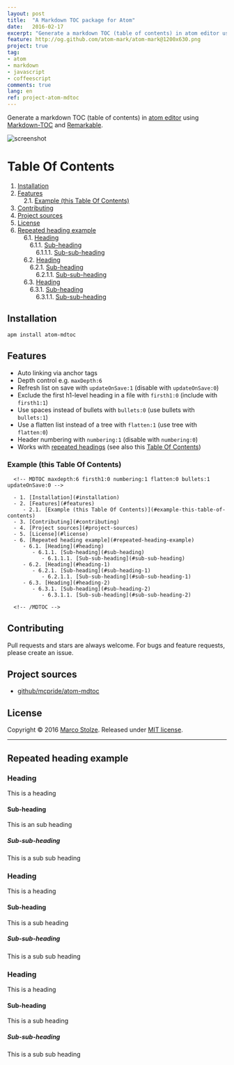 ```yaml
---
layout: post
title:  "A Markdown TOC package for Atom"
date:   2016-02-17
excerpt: "Generate a markdown TOC (table of contents) in atom editor using 'Markdown-TOC' and 'Remarkable'"
feature: http://og.github.com/atom-mark/atom-mark@1200x630.png
project: true
tag:
- atom
- markdown
- javascript
- coffeescript
comments: true
lang: en
ref: project-atom-mdtoc
---
```


Generate a markdown TOC (table of contents) in [atom editor](https://atom.io/) using [Markdown-TOC](https://github.com/jonschlinkert/markdown-toc) and [Remarkable](https://github.com/jonschlinkert/remarkable).

![screenshot](https://raw.githubusercontent.com/mcpride/atom-mdtoc/master/screenshot.gif)

# Table Of Contents

<!-- MDTOC maxdepth:6 firsth1:0 numbering:1 flatten:0 bullets:0 updateOnSave:0 -->

1. [Installation](#installation)   
2. [Features](#features)   
&emsp;2.1. [Example (this Table Of Contents)](#example-this-table-of-contents)   
3. [Contributing](#contributing)   
4. [Project sources](#project-sources)   
5. [License](#license)   
6. [Repeated heading example](#repeated-heading-example)   
&emsp;6.1. [Heading](#heading)   
&emsp;&emsp;6.1.1. [Sub-heading](#sub-heading)   
&emsp;&emsp;&emsp;6.1.1.1. [Sub-sub-heading](#sub-sub-heading)   
&emsp;6.2. [Heading](#heading-1)   
&emsp;&emsp;6.2.1. [Sub-heading](#sub-heading-1)   
&emsp;&emsp;&emsp;6.2.1.1. [Sub-sub-heading](#sub-sub-heading-1)   
&emsp;6.3. [Heading](#heading-2)   
&emsp;&emsp;6.3.1. [Sub-heading](#sub-heading-2)   
&emsp;&emsp;&emsp;6.3.1.1. [Sub-sub-heading](#sub-sub-heading-2)   

<!-- /MDTOC -->

## Installation

```
apm install atom-mdtoc
```

## Features

* Auto linking via anchor tags
* Depth control e.g. `maxDepth:6`
* Refresh list on save with `updateOnSave:1` (disable with `updateOnSave:0`)
* Exclude the first h1-level heading in a file with `firsth1:0` (include with `firsth1:1`)
* Use spaces instead of bullets with `bullets:0` (use bullets with `bullets:1`)
* Use a flatten list instead of a tree  with `flatten:1` (use tree with `flatten:0`)
* Header numbering with `numbering:1` (disable with `numbering:0`)
* Works with [repeated headings](#repeated-heading-example) (see also this [Table Of Contents](#table-of-contents))

### Example (this Table Of Contents)

```
  <!-- MDTOC maxdepth:6 firsth1:0 numbering:1 flatten:0 bullets:1 updateOnSave:0 -->

  - 1. [Installation](#installation)   
  - 2. [Features](#features)   
     - 2.1. [Example (this Table Of Contents)](#example-this-table-of-contents)   
  - 3. [Contributing](#contributing)   
  - 4. [Project sources](#project-sources)   
  - 5. [License](#license)   
  - 6. [Repeated heading example](#repeated-heading-example)   
     - 6.1. [Heading](#heading)   
        - 6.1.1. [Sub-heading](#sub-heading)   
           - 6.1.1.1. [Sub-sub-heading](#sub-sub-heading)   
     - 6.2. [Heading](#heading-1)   
        - 6.2.1. [Sub-heading](#sub-heading-1)   
           - 6.2.1.1. [Sub-sub-heading](#sub-sub-heading-1)   
     - 6.3. [Heading](#heading-2)   
        - 6.3.1. [Sub-heading](#sub-heading-2)   
           - 6.3.1.1. [Sub-sub-heading](#sub-sub-heading-2)   

  <!-- /MDTOC -->
```

## Contributing

Pull requests and stars are always welcome. For bugs and feature requests, please create an issue.

## Project sources

* [github/mcpride/atom-mdtoc](https://github.com/mcpride/atom-mdtoc)

## License

Copyright © 2016 [Marco Stolze](https://mcpride.github.io/). Released under
[MIT license](https://github.com/mcpride/atom-mdtoc/blob/master/LICENSE.md).

-------------------------------------------------------------

## Repeated heading example

### Heading

This is a heading

#### Sub-heading

This is an sub heading

##### Sub-sub-heading

This is a sub sub heading

### Heading

This is a heading

#### Sub-heading

This is a sub heading

##### Sub-sub-heading

This is a sub sub heading

### Heading

This is a heading

#### Sub-heading

This is a sub heading

##### Sub-sub-heading

This is a sub sub heading
